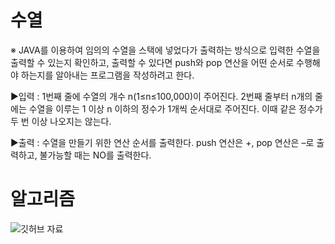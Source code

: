 # 수열

※ JAVA를 이용하여 임의의 수열을 스택에 넣었다가 출력하는 방식으로 입력한 수열을 출력할 수 있는지 확인하고, 출력할 수 있다면 push와 pop 연산을 어떤 순서로 수행해야 하는지를 알아내는 프로그램을 작성하려고 한다. 

▶입력 : 1번째 줄에 수열의 개수 n(1≤n≤100,000)이 주어진다. 2번째 줄부터 n개의 줄에는 수열을 이루는 1 이상 n 이하의 정수가 1개씩 순서대로 주어진다. 이때 같은 정수가 두 번 이상 나오지는 않는다.


▶출력 : 수열을 만들기 위한 연산 순서를 출력한다. push 연산은 +, pop 연산은 –로 출력하고, 불가능할 때는 NO를 출력한다.

# 알고리즘

![깃허브 자료](https://github.com/GEUMAIN/Java-2-Grade/assets/128437656/ae5675c3-4ecb-4cf8-8cac-188e6e33fcc1)


